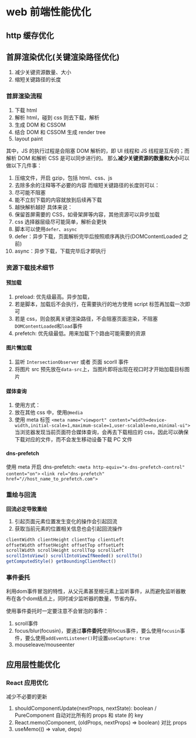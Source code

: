 # web 前端性能优化

## http 缓存优化

## 首屏渲染优化(关键渲染路径优化)

1. 减少关键资源数量、大小
2. 缩短关键路径的长度

### 首屏渲染流程

1. 下载 html
2. 解析 html，碰到 css 则去下载，解析
3. 生成 DOM 和 CSSOM
4. 结合 DOM 和 CSSOM 生成 render tree
5. layout paint

其中，JS 的执行过程是会阻塞 DOM 解析的，即 UI 线程和 JS 线程是互斥的；而解析 DOM 和解析 CSS 是可以同步进行的。
那么**减少关键资源的数量和大小**可以做以下几件事：

1. 压缩文件，开启 gzip，包括 html、css、js
2. 去除多余的注释等不必要的内容
   而缩短关键路径的长度则可以：
3. 尽可能不阻塞
4. 能不立刻下载的内容就放到后续再下载
5. 越快解析越好
   具体来说：
6. 保留首屏需要的 CSS，如骨架屏等内容，其他资源可以异步加载
7. css 选择器层级尽可能简单，解析会更快
8. 脚本可以使用`defer`、`async`
9. defer：异步下载，页面解析完毕后按照顺序再执行(DOMContentLoaded 之前)
10. async：异步下载，下载完毕后才即执行

### 资源下载技术细节

#### 预加载

1. preload: <link rel="preload" as="..."> 优先级最高。异步加载，
1. 若是脚本，加载后不会执行，在需要执行的地方使用 script 标签再加载一次即可
1. 若是 css，则会脱离关键渲染路径，不会阻塞页面渲染，不阻塞`DOMContentLoaded`和`load`事件
1. prefetch: <link rel="prefetch" as="..."> 优先级最低。用来加载下个路由可能需要的资源

#### 图片懒加载

1. 监听 `IntersectionObserver` 或者 页面 scorll 事件
2. 将图片 src 预先放在`data-src`上，当图片即将出现在视口时才开始加载目标图片

#### 媒体查询

1. 使用方式：
1. 放在其他 css 中，使用`@media`
1. 使用 meta 标签 `<meta name="viewport" content="width=device-width,initial-scale=1,maximum-scale=1,user-scalable=no,minimal-ui">`
   当浏览器发现当前页面符合媒体查询，会再去下载相应的 css，因此可以确保下载对应的文件，而不会发生移动设备下载 PC 文件

#### dns-prefetch

使用 meta 开启 dns-prefetch: `<meta http-equiv="x-dns-prefetch-control" content="on">`
`<link rel="dns-prefetch" href="//host_name_to_prefetch.com">`

### 重绘与回流

**回流必定导致重绘**

1. 引起页面元素位置发生变化的操作会引起回流
2. 获取当前元素的位置相关信息也会引起回流操作

```js
clientWidth clientHeight clientTop clientLeft
offsetWidth offsetHeight offsetTop offsetLeft
scrollWidth scrollHeight scrollTop scrollLeft
scrollIntoView() scrollIntoViewIfNeeded() scrollTo()
getComputedStyle() getBoundingClientRect()
```

### 事件委托
利用dom事件冒泡的特性，从父元素甚至根元素上监听事件，从而避免监听器散布在各个dom结点上，同时减少监听器的数量，节省内存。

使用事件委托时一定要注意不会冒泡的事件：
1. scroll事件
2. focus/blur(focusin)，要通过**事件委托**使用focus事件，要么使用`focusin`事件，要么使用`addEventListener()`时设置`useCapture: true`
3. mouseleave/mouseenter

## 应用层性能优化

### React 应用优化

减少不必要的更新

1. shouldComponentUpdate(nextProps, nextState): boolean / PureComponent 自动对比所有的 props 和 state 的 key
2. React.memo(Component, (oldProps, nextProps) => boolean) 对比 props
3. useMemo(() => value, deps)
